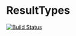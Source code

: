 # ResultTypes

[![Build Status](https://travis-ci.org/iamed2/ResultTypes.jl.svg?branch=master)](https://travis-ci.org/iamed2/ResultTypes.jl)
